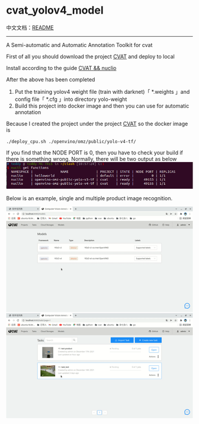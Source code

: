 # cvat_yolov4_model  
中文文档：[README](./README_CN.md)
___

A Semi-automatic and Automatic Annotation Toolkit for cvat 

First of all you should download the project  [CVAT](https://github.com/openvinotoolkit/cvat)  and deploy to local

Install according to the guide [CVAT && nuclio](https://openvinotoolkit.github.io/cvat/docs/administration/basics/installation/)

After the above has been completed

1. Put the training yolov4 weight file (train with darknet)「 *.weights 」and config file「 *.cfg 」into directory yolo-weight
2. Build this project into docker image and then you can use for automatic annotation

Because I created the project under the project [CVAT](https://github.com/openvinotoolkit/cvat)  so the docker image is

```shell
./deploy_cpu.sh ./openvino/omz/public/yolo-v4-tf/
```

If you find that the NODE PORT is 0, then you have to check your build if there is something wrong.
Normally, there will be two output as below  
![pic1](./pic/pic1.png)

Below is an example, single and multiple product image recognition.

![pic1](./pic/pic2.gif)
![pic1](./pic/pic3.gif)
